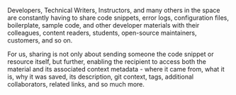 [//]: # (title: Personalized Link Sharing of Saved Materials and Their Context Metadata)

Developers, Technical Writers, Instructors, and many others in the space are constantly having to share code snippets, error logs, configuration files, boilerplate, sample code, and other developer materials with their colleagues, content readers, students, open-source maintainers, customers, and so on.

For us, sharing is not only about sending someone the code snippet or resource itself, but further, enabling the recipient to access both the material and its associated context metadata - where it came from, what it is, why it was saved, its description, git context, tags, additional collaborators, related links, and so much more.



